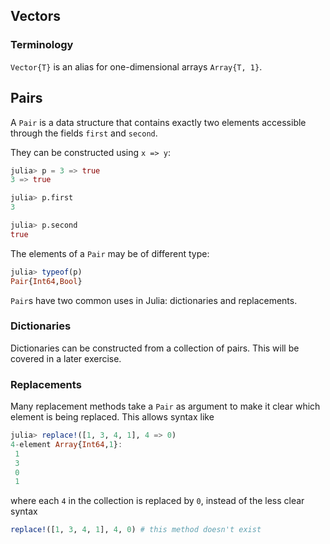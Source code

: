 ## Vectors

<!-- TODO Write intro -->

### Terminology

`Vector{T}` is an alias for one-dimensional arrays `Array{T, 1}`.

## Pairs

A `Pair` is a data structure that contains exactly two elements accessible through the fields `first` and `second`.

They can be constructed using `x => y`:

```julia
julia> p = 3 => true
3 => true

julia> p.first
3

julia> p.second
true
```

The elements of a `Pair` may be of different type:

```julia
julia> typeof(p)
Pair{Int64,Bool}
```

`Pair`s have two common uses in Julia: dictionaries and replacements.

### Dictionaries

Dictionaries can be constructed from a collection of pairs.
This will be covered in a later exercise.

<!-- TODO: Add link or widget to exercise. -->

### Replacements

Many replacement methods take a `Pair` as argument to make it clear which element is being replaced.
This allows syntax like

```julia
julia> replace!([1, 3, 4, 1], 4 => 0)
4-element Array{Int64,1}:
 1
 3
 0
 1
```

where each `4` in the collection is replaced by `0`, instead of the less clear syntax

```julia
replace!([1, 3, 4, 1], 4, 0) # this method doesn't exist
```
